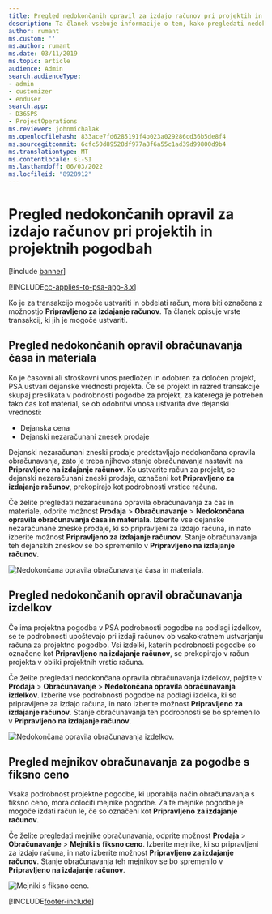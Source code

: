 ```yaml
---
title: Pregled nedokončanih opravil za izdajo računov pri projektih in projektnih pogodbah
description: Ta članek vsebuje informacije o tem, kako pregledati nedokončana opravila za čas, stroške in izdelke in kako jih označiti kot pripravljene za izdajo računa.
author: rumant
ms.custom: ''
ms.author: rumant
ms.date: 03/11/2019
ms.topic: article
audience: Admin
search.audienceType:
- admin
- customizer
- enduser
search.app:
- D365PS
- ProjectOperations
ms.reviewer: johnmichalak
ms.openlocfilehash: 833ace7fd6285191f4b023a029286cd36b5de8f4
ms.sourcegitcommit: 6cfc50d89528df977a8f6a55c1ad39d99800d9b4
ms.translationtype: MT
ms.contentlocale: sl-SI
ms.lasthandoff: 06/03/2022
ms.locfileid: "8928912"
---
```

# <a name="review-the-invoicing-backlog-on-projects-and-project-contracts"></a>Pregled nedokončanih opravil za izdajo računov pri projektih in projektnih pogodbah

[!include [banner](../includes/psa-now-project-operations.md)]

[!INCLUDE[cc-applies-to-psa-app-3.x](../includes/cc-applies-to-psa-app-3x.md)]

Ko je za transakcijo mogoče ustvariti in obdelati račun, mora biti označena z možnostjo **Pripravljeno za izdajanje računov**. Ta članek opisuje vrste transakcij, ki jih je mogoče ustvariti.

## <a name="review-the-time-and-material-billing-backlog"></a>Pregled nedokončanih opravil obračunavanja časa in materiala

Ko je časovni ali stroškovni vnos predložen in odobren za določen projekt, PSA ustvari dejanske vrednosti projekta. Če se projekt in razred transakcije skupaj preslikata v podrobnosti pogodbe za projekt, za katerega je potreben tako čas kot material, se ob odobritvi vnosa ustvarita dve dejanski vrednosti:

- Dejanska cena 
- Dejanski nezaračunani znesek prodaje

Dejanski nezaračunani zneski prodaje predstavljajo nedokončana opravila obračunavanja, zato je treba njihovo stanje obračunavanja nastaviti na **Pripravljeno na izdajanje računov**. Ko ustvarite račun za projekt, se dejanski nezaračunani zneski prodaje, označeni kot **Pripravljeno za izdajanje računov**, prekopirajo kot podrobnosti vrstice računa.

Če želite pregledati nezaračunana opravila obračunavanja za čas in materiale, odprite možnost **Prodaja** \> **Obračunavanje** \> **Nedokončana opravila obračunavanja časa in materiala**. Izberite vse dejanske nezaračunane zneske prodaje, ki so pripravljeni za izdajo računa, in nato izberite možnost **Pripravljeno za izdajanje računov**. Stanje obračunavanja teh dejanskih zneskov se bo spremenilo v **Pripravljeno na izdajanje računov**.

![Nedokončana opravila obračunavanja časa in materiala.](media/TMBacklog.png)

## <a name="review-the-product-billing-backlog"></a>Pregled nedokončanih opravil obračunavanja izdelkov

Če ima projektna pogodba v PSA podrobnosti pogodbe na podlagi izdelkov, se te podrobnosti upoštevajo pri izdaji računov ob vsakokratnem ustvarjanju računa za projektno pogodbo. Vsi izdelki, katerih podrobnosti pogodbe so označene kot **Pripravljeno na izdajanje računov**, se prekopirajo v račun projekta v obliki projektnih vrstic računa.

Če želite pregledati nedokončana opravila obračunavanja izdelkov, pojdite v **Prodaja** \> **Obračunavanje** \> **Nedokončana opravila obračunavanja izdelkov**. Izberite vse podrobnosti pogodbe na podlagi izdelka, ki so pripravljene za izdajo računa, in nato izberite možnost **Pripravljeno za izdajanje računov**. Stanje obračunavanja teh podrobnosti se bo spremenilo v **Pripravljeno na izdajanje računov**.

![Nedokončana opravila obračunavanja izdelkov.](media/ProductBacklog.png)

## <a name="review-billing-milestones-on-fixed-price-contracts"></a>Pregled mejnikov obračunavanja za pogodbe s fiksno ceno

Vsaka podrobnost projektne pogodbe, ki uporablja način obračunavanja s fiksno ceno, mora določiti mejnike pogodbe. Za te mejnike pogodbe je mogoče izdati račun le, če so označeni kot **Pripravljeno za izdajanje računov**. 

Če želite pregledati mejnike obračunavanja, odprite možnost **Prodaja** \> **Obračunavanje** \> **Mejniki s fiksno ceno**. Izberite mejnike, ki so pripravljeni za izdajo računa, in nato izberite možnost **Pripravljeno za izdajanje računov**. Stanje obračunavanja teh mejnikov se bo spremenilo v **Pripravljeno na izdajanje računov**.

![Mejniki s fiksno ceno.](media/FPBacklog.png)


[!INCLUDE[footer-include](../includes/footer-banner.md)]
